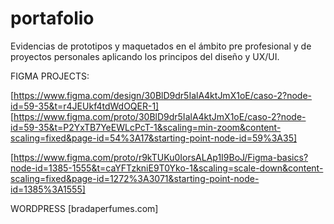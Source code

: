 # portafolio
Evidencias de prototipos y maquetados en el ámbito pre profesional y de proyectos personales aplicando los principos del diseño y UX/UI.

FIGMA PROJECTS:

[https://www.figma.com/design/30BlD9dr5IalA4ktJmX1oE/caso-2?node-id=59-35&t=r4JEUkf4tdWdOQER-1]
[https://www.figma.com/proto/30BlD9dr5IalA4ktJmX1oE/caso-2?node-id=59-35&t=P2YxTB7YeEWLcPcT-1&scaling=min-zoom&content-scaling=fixed&page-id=54%3A17&starting-point-node-id=59%3A35]

[https://www.figma.com/proto/r9kTUKu0IorsALAp1I9BoJ/Figma-basics?node-id=1385-1555&t=caYFTzkniE9T0Yko-1&scaling=scale-down&content-scaling=fixed&page-id=1272%3A3071&starting-point-node-id=1385%3A1555]


WORDPRESS 
[bradaperfumes.com]
